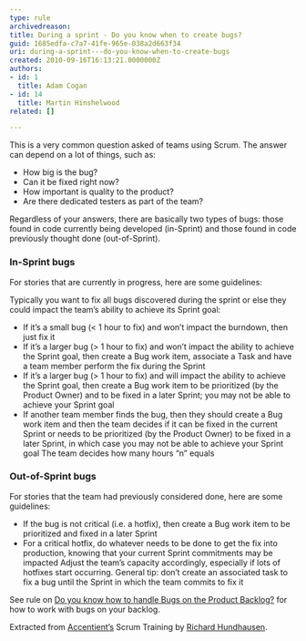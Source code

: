 ```yaml
---
type: rule
archivedreason: 
title: During a sprint - Do you know when to create bugs?
guid: 1685edfa-c7a7-41fe-965e-038a2d663f34
uri: during-a-sprint---do-you-know-when-to-create-bugs
created: 2010-09-16T16:13:21.0000000Z
authors:
- id: 1
  title: Adam Cogan
- id: 14
  title: Martin Hinshelwood
related: []

---
```


This is a very common question asked of teams using Scrum. The answer can depend on a lot of things, such as:

* How big is the bug?
* Can it be fixed right now?
* How important is quality to the product?
* Are there dedicated testers as part of the team?


Regardless of your answers, there are basically two types of bugs: those found in code currently being developed (in-Sprint) and those found in code previously thought done (out-of-Sprint).

<!--endintro-->

### In-Sprint bugs

For stories that are currently in progress, here are some guidelines:

Typically you want to fix all bugs discovered during the sprint or else they could impact the team’s ability to achieve its Sprint goal:

* If it’s a small bug (&lt; 1 hour to fix) and won’t impact the burndown, then just fix it
* If it’s a larger bug (&gt; 1 hour to fix) and won’t impact the ability to achieve the Sprint goal, then create a Bug work item, associate a Task and have a team member perform the fix during the Sprint
* If it’s a larger bug (&gt; 1 hour to fix) and will impact the ability to achieve the Sprint goal, then create a Bug work item to be prioritized (by the Product Owner) and to be fixed in a later Sprint; you may not be able to achieve your Sprint goal
* If another team member finds the bug, then they should create a Bug work item and then the team decides if it can be fixed in the current Sprint or needs to be prioritized (by the Product Owner) to be fixed in a later Sprint, in which case you may not be able to achieve your Sprint goal The team decides how many hours “n” equals


### Out-of-Sprint bugs

For stories that the team had previously considered done, here are some guidelines:

* If the bug is not critical (i.e. a hotfix), then create a Bug work item to be prioritized and fixed in a later Sprint
* For a critical hotfix, do whatever needs to be done to get the fix into production, knowing that your current Sprint commitments may be impacted Adjust the team’s capacity accordingly, especially if lots of hotfixes start occurring.
General tip: don’t create an associated task to fix a bug until the Sprint in which the team commits to fix it


See rule on     [Do you know how to handle Bugs on the Product Backlog?](/Pages/BugsontheProductBacklog.aspx) for how to work with bugs on your backlog.

Extracted from        [Accentient’s](http&#58;//www.accentient.com/scrum/) Scrum Training by        [Richard Hundhausen](https&#58;//twitter.com/rhundhausen).
